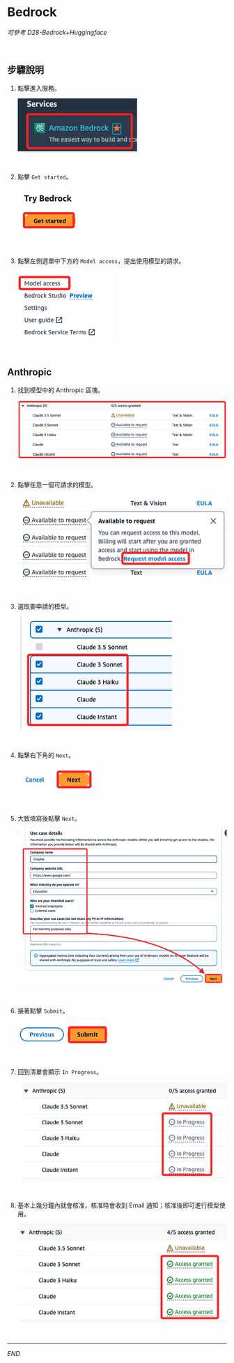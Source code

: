 # Bedrock

_可參考 D28-Bedrock+Huggingface_

<br>

## 步驟說明

1. 點擊進入服務。

    ![](images/img_03.png)

<br>

2. 點擊 `Get started`。

    ![](images/img_04.png)

<br>

3. 點擊左側選單中下方的 `Model access`，提出使用模型的請求。

    ![](images/img_05.png)

<br>

## Anthropic

1. 找到模型中的 Anthropic 區塊。

    ![](images/img_06.png)

<br>

2. 點擊任意一個可請求的模型。

    ![](images/img_07.png)

<br>

3. 選取要申請的模型。

    ![](images/img_08.png)

<br>

4. 點擊右下角的 `Next`。

    ![](images/img_09.png)

<br>

5. 大致填寫後點擊 `Next`。

    ![](images/img_10.png)

<br>

6. 接著點擊 `Submit`。

    ![](images/img_11.png)

<br>

7. 回到清單會顯示 `In Progress`。

    ![](images/img_12.png)

<br>

8. 基本上幾分鐘內就會核准，核准時會收到 Email 通知；核准後即可進行模型使用。

    ![](images/img_13.png)

<br>

___

_END_